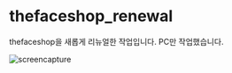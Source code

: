 # thefaceshop_renewal

thefaceshop을 새롭게 리뉴얼한 작업입니다. PC만 작업했습니다.

![screencapture](https://github.com/howwant/thefaceshop_renewal/assets/111282684/01404756-f65c-460a-b139-c2a1855f9643)

